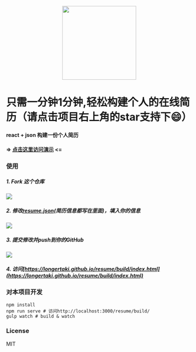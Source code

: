 <p  align="center"><img src="data/icon-resume.png" height="200" align="center"/></p>

# 只需一分钟1分钟,轻松构建个人的在线简历（请点击项目右上角的star支持下😄）

#### react + json 构建一份个人简历
#### => [点击这里访问演示](http://www.jayinton.com/resume/build/) <=

### 使用

##### 1. Fork 这个仓库

![](screenshot/step_0.png)

##### 2. 修改[resume.json](data/resume.json)(简历信息都写在里面)，填入你的信息

![](screenshot/step_1.png)

##### 3. 提交修改并push到你的GitHub

![](screenshot/step_2.png)

##### 4. 访问[https://longertaki.github.io/resume/build/index.html](https://longertaki.github.io/resume/build/index.html)

### 对本项目开发

```shell
npm install
npm run serve # 访问http://localhost:3000/resume/build/
gulp watch # build & watch
```

### License

MIT
